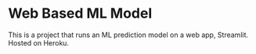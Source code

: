 # Web Based ML Model

This is a project that runs an ML prediction model on a web app, Streamlit. Hosted on Heroku. 

